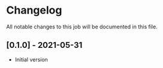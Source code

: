 # Changelog
All notable changes to this job will be documented in this file.

## [0.1.0] - 2021-05-31
* Initial version